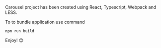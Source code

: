 Carousel project has been created using React, Typescript, Webpack and LESS. 

To to bundle application use command
```
npm run build
```

Enjoy! 😉